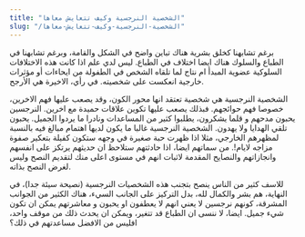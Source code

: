 ```yaml
---
title: "الشخصية النرجسية وكيف تتعايش معاها"
slug: "/الشخصية-النرجسية-وكيف-تتعايش-معاها"
---
```


برغم تشابهنا كخلق بشرية هناك تباين واضح في الشكل والقامة، وبرغم تشابهنا في الطباع والسلوك هناك ايضا اختلاف في الطباع. ليس لدي علم اذا كانت هذه الاختلافات السلوكية عضوية المبدأ ام نتاج لما تلقاه الشخص في الطفولة من ايحاءات أو مؤثرات خارجية انعكست على شخصيته. في رأي، الاخيرة هي الأرجح. 

الشخصية النرجسية هي شخصية تعتقد انها محور الكون، وقد يصعب عليها فهم الاخرين، خصوصا فهم حوائجهم. فبذلك يصعب عليها تكوين علاقات حميدة مع اخرين. النرجسين يحبون مدحهم و قلما يشكرون، يطلبوا كثير من المساعدات ونادرا ما يردوا الجميل. يحبون تلقي الهدايا ولا يهدون. الشخصية النرجسية غالبا ما يكون لديها اهتمام مبالغ فيه بالنسبة لمظهرهم الخارجي، مثلا اذا ظهرت حبة صغيرة في وجهه ستكون كفيلة بتعكير صفوة مزاجه لايام!. من سماتهم ايضا، اذا حادثتهم ستلاحظ ان حديثهم يرتكز على انفسهم وانجازاتهم والنصايح المقدمة لاثبات انهم في مستوى اعلى منك لتقديم النصح وليس لغرض النصح بذاته.

للاسف كثير من الناس ينصح بتجنب هذه الشخصيات النرجسية (نصيحة سيئة جدا)، في النهاية، هم بشر والكمال لله، بدل التركيز على الجانب السيء، هناك الكثير من الجوانب المشرقة، كونهم نرجسين لا يعني انهم لا يعطفون او يحبون و معاشرتهم يمكن ان تكون شيء جميل. ايضا، لا ننسى ان الطباع قد تتغير، ويمكن ان يحدث ذلك من موقف واحد، افليس من الافضل مساعدتهم في ذلك؟